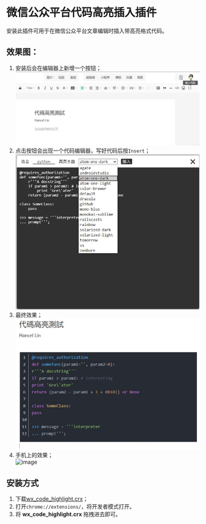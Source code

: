 # 微信公众平台代码高亮插入插件

安装此插件可用于在微信公众平台文章编辑时插入带高亮格式代码。

## 效果图：

1. 安装后会在编辑器上新增一个按钮；![image](https://github.com/imlinhanchao/crx_wx_code_highlight/raw/master/screenshot/editor.jpg)  
2. 点击按钮会出现一个代码编辑器，写好代码后按`Insert`；![image](https://github.com/imlinhanchao/crx_wx_code_highlight/raw/master/screenshot/code.jpg)  
3. 最终效果；![image](https://github.com/imlinhanchao/crx_wx_code_highlight/raw/master/screenshot/home.jpg)  
4. 手机上的效果；  
![image](https://github.com/imlinhanchao/crx_wx_code_highlight/raw/master/screenshot/demo.gif)  

## 安装方式

1. 下载[wx_code_highlight.crx](https://github.com/imlinhanchao/crx_wx_code_highlight/raw/master/wx_code_highlight.crx)；  
2. 打开`chrome://extensions/`，将开发者模式打开。  
3. 将 **wx_code_highlight.crx** 拖拽进去即可。